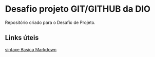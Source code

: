 # Desafio projeto GIT/GITHUB da DIO 
Repositório criado para o Desafio de Projeto.

## Links úteis
[sintaxe Basica Markdown](https://www.markdownguide.org/basic-syntax/)
